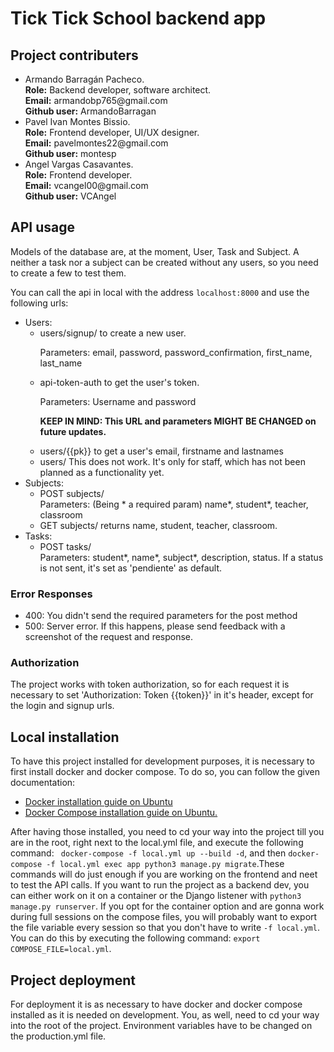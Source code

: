 <h1>Tick Tick School backend app</h1>
<h2>Project contributers</h2>
<ul>
    <li><div>
        <span>Armando Barragán Pacheco.</span><br/>
        <span><strong>Role:</strong> Backend developer, software architect.</span><br/>
        <span><strong>Email:</strong> armandobp765@gmail.com</span><br/>
        <span><strong>Github user:</strong> ArmandoBarragan</span><br/>
    </div></li>
    <li><div>
            <span>Pavel Ivan Montes Bissio.</span><br/>
            <span><strong>Role:</strong> Frontend developer, UI/UX designer.</span><br/>
            <span><strong>Email:</strong> pavelmontes22@gmail.com</span><br/>
            <span><strong>Github user:</strong> montesp</span><br/>
    </div></li>
    <li><div>
            <span>Angel Vargas Casavantes.</span><br/>
            <span><strong>Role:</strong> Frontend developer.</span><br/>
            <span><strong>Email:</strong> vcangel00@gmail.com</span><br/>
            <span><strong>Github user:</strong> VCAngel</span><br/>
    </div></li>
</ul>


<h2>API usage</h2>
<p>Models of the database are, at the moment, User, Task and Subject.
A neither a task nor a subject can be created without any
users, so you need to create a few to test them.</p>
<p>You can call the api in local with the address <code>localhost:8000</code>
and use the following urls:</p>
<ul>
<li>Users:
    <ul>
    <li>users/signup/ to create a new user.</li>
    <p>Parameters: email, password, password_confirmation, first_name, last_name</p>
    <li>api-token-auth to get the user's token.</li>
    <p>Parameters: Username and password</p>
    <p><b>KEEP IN MIND: This URL and parameters MIGHT BE CHANGED on future updates.</b></p>
    <li>users/{{pk}} to get a user's email, firstname and lastnames</li>
    <li>users/ This does not work. It's only for staff, which has not been planned as a functionality yet.</li>
</ul>
</li>
<li>
    Subjects:
    <ul>
    <li>POST subjects/</li>
    Parameters: (Being * a required param) name*, student*, teacher, classroom
    <li>GET subjects/ returns name, student, teacher, classroom.</li>
    </ul>
</li>
<li>
    Tasks:
    <ul>
    <li>POST tasks/</li>
    Parameters: student*, name*, subject*, description, status.
    If a status is not sent, it's set as 'pendiente' as default.
    </ul>
</li>
</ul>

<h3>Error Responses</h3>
<ul>
    <li>400: You didn't send the required parameters for the post method</li>
    <li>500: Server error. If this happens, please send feedback with a screenshot of the request and response.</li>
</ul>
<h3>Authorization</h3>
<p>The project works with token authorization, so for each request it is necessary to set 'Authorization: Token {{token}}'
in it's header, except for the login and signup urls.
</p>
<h2>Local installation</h2>
<p>To have this project installed for development purposes, it is necessary to
first install docker and docker compose. To do so, you can follow the given documentation:</p>
<ul>
    <li><a href="https://docs.docker.com/engine/install/ubuntu/">Docker installation guide on Ubuntu</a></li>
    <li><a href="https://docs.docker.com/compose/install/">Docker Compose installation guide on Ubuntu.</a></li>
</ul>
<p>After having those installed, you need to cd your way into the project till you are in the root, right next
to the local.yml file, and execute the following command: <code> docker-compose -f local.yml up --build -d</code>,
and then <code>docker-compose -f local.yml exec app python3 manage.py migrate</code>.These commands will do just enough 
if you are working on the frontend and neet to test the API calls. If you want to run the project as a 
backend dev, you can either work on it on a container or the Django listener with <code>python3
manage.py runserver</code>. If you opt for the container option and are gonna work during full sessions on the compose files,
you will probably want to export the file variable every session so that you don't have to write <code>-f local.yml</code>. You can do this by 
executing the following command: <code>export COMPOSE_FILE=local.yml</code>.
</p>
<h2>Project deployment</h2>
<p>For deployment it is as necessary to have docker and docker compose installed as it is needed on development.
You, as well, need to cd your way into the root of the project. Environment variables have to be changed
on the production.yml file.</p>
